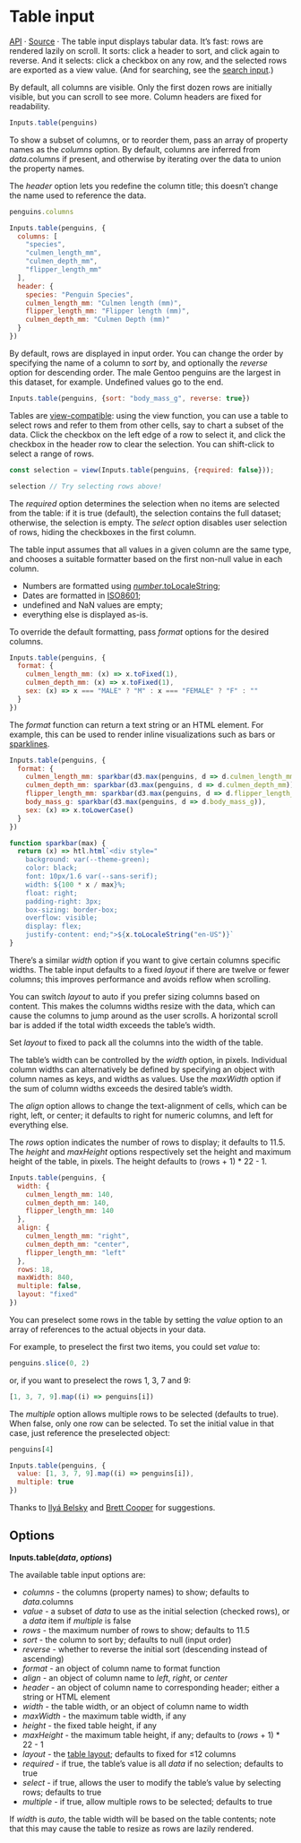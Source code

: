 # Table input

<a href="https://github.com/observablehq/inputs/blob/main/README.md#table">API</a> · <a href="https://github.com/observablehq/inputs/blob/main/src/table.js">Source</a> · The table input displays tabular data. It’s fast: rows are rendered lazily on scroll. It sorts: click a header to sort, and click again to reverse. And it selects: click a checkbox on any row, and the selected rows are exported as a view value. (And for searching, see the [search input](./search).)

By default, all columns are visible. Only the first dozen rows are initially visible, but you can scroll to see more. Column headers are fixed for readability.

```js echo
Inputs.table(penguins)
```

To show a subset of columns, or to reorder them, pass an array of property names as the _columns_ option. By default, columns are inferred from _data_.columns if present, and otherwise by iterating over the data to union the property names.

The _header_ option lets you redefine the column title; this doesn’t change the name used to reference the data.

```js echo
penguins.columns
```

```js echo
Inputs.table(penguins, {
  columns: [
    "species",
    "culmen_length_mm",
    "culmen_depth_mm",
    "flipper_length_mm"
  ],
  header: {
    species: "Penguin Species",
    culmen_length_mm: "Culmen length (mm)",
    flipper_length_mm: "Flipper length (mm)",
    culmen_depth_mm: "Culmen Depth (mm)"
  }
})
```

By default, rows are displayed in input order. You can change the order by specifying the name of a column to _sort_ by, and optionally the _reverse_ option for descending order. The male Gentoo penguins are the largest in this dataset, for example. Undefined values go to the end.

```js echo
Inputs.table(penguins, {sort: "body_mass_g", reverse: true})
```

Tables are [view-compatible](../reactivity#inputs): using the view function, you can use a table to select rows and refer to them from other cells, say to chart a subset of the data. Click the checkbox on the left edge of a row to select it, and click the checkbox in the header row to clear the selection. You can shift-click to select a range of rows.

```js echo
const selection = view(Inputs.table(penguins, {required: false}));
```

```js echo
selection // Try selecting rows above!
```

The _required_ option determines the selection when no items are selected from the table: if it is true (default), the selection contains the full dataset; otherwise, the selection is empty. The _select_ option <a href="https://github.com/observablehq/framework/pull/1541" class="observablehq-version-badge" data-version="prerelease" title="Added in #1541"></a> disables user selection of rows, hiding the checkboxes in the first column.

The table input assumes that all values in a given column are the same type, and chooses a suitable formatter based on the first non-null value in each column.

- Numbers are formatted using [_number_.toLocaleString](https://developer.mozilla.org/en-US/docs/Web/JavaScript/Reference/Global_Objects/Number/toLocaleString);
- Dates are formatted in [ISO8601](https://en.wikipedia.org/wiki/ISO_8601);
- undefined and NaN values are empty;
- everything else is displayed as-is.

To override the default formatting, pass _format_ options for the desired columns.

```js echo
Inputs.table(penguins, {
  format: {
    culmen_length_mm: (x) => x.toFixed(1),
    culmen_depth_mm: (x) => x.toFixed(1),
    sex: (x) => x === "MALE" ? "M" : x === "FEMALE" ? "F" : ""
  }
})
```

The _format_ function can return a text string or an HTML element. For example, this can be used to render inline visualizations such as bars or [sparklines](https://observablehq.com/@mbostock/covid-cases-by-state).

```js echo
Inputs.table(penguins, {
  format: {
    culmen_length_mm: sparkbar(d3.max(penguins, d => d.culmen_length_mm)),
    culmen_depth_mm: sparkbar(d3.max(penguins, d => d.culmen_depth_mm)),
    flipper_length_mm: sparkbar(d3.max(penguins, d => d.flipper_length_mm)),
    body_mass_g: sparkbar(d3.max(penguins, d => d.body_mass_g)),
    sex: (x) => x.toLowerCase()
  }
})
```

```js echo
function sparkbar(max) {
  return (x) => htl.html`<div style="
    background: var(--theme-green);
    color: black;
    font: 10px/1.6 var(--sans-serif);
    width: ${100 * x / max}%;
    float: right;
    padding-right: 3px;
    box-sizing: border-box;
    overflow: visible;
    display: flex;
    justify-content: end;">${x.toLocaleString("en-US")}`
}
```

There’s a similar _width_ option if you want to give certain columns specific widths. The table input defaults to a fixed _layout_ if there are twelve or fewer columns; this improves performance and avoids reflow when scrolling.

You can switch _layout_ to auto if you prefer sizing columns based on content. This makes the columns widths resize with the data, which can cause the columns to jump around as the user scrolls. A horizontal scroll bar is added if the total width exceeds the table’s width.

Set _layout_ to fixed to pack all the columns into the width of the table.

The table’s width can be controlled by the _width_ option, in pixels. Individual column widths can alternatively be defined by specifying an object with column names as keys, and widths as values. Use the _maxWidth_ option if the sum of column widths exceeds the desired table’s width.

The _align_ option allows to change the text-alignment of cells, which can be right, left, or center; it defaults to right for numeric columns, and left for everything else.

The _rows_ option indicates the number of rows to display; it defaults to 11.5. The _height_ and _maxHeight_ options respectively set the height and maximum height of the table, in pixels. The height defaults to (rows + 1) \* 22 - 1.

```js echo
Inputs.table(penguins, {
  width: {
    culmen_length_mm: 140,
    culmen_depth_mm: 140,
    flipper_length_mm: 140
  },
  align: {
    culmen_length_mm: "right",
    culmen_depth_mm: "center",
    flipper_length_mm: "left"
  },
  rows: 18,
  maxWidth: 840,
  multiple: false,
  layout: "fixed"
})
```

You can preselect some rows in the table by setting the _value_ option to an array of references to the actual objects in your data.

For example, to preselect the first two items, you could set _value_ to:

```js echo
penguins.slice(0, 2)
```

or, if you want to preselect the rows 1, 3, 7 and 9:

```js echo
[1, 3, 7, 9].map((i) => penguins[i])
```

The _multiple_ option allows multiple rows to be selected (defaults to true). When false, only one row can be selected. To set the initial value in that case, just reference the preselected object:

```js echo
penguins[4]
```

```js echo
Inputs.table(penguins, {
  value: [1, 3, 7, 9].map((i) => penguins[i]),
  multiple: true
})
```

Thanks to [Ilyá Belsky](https://observablehq.com/@oluckyman) and [Brett Cooper](https://observablehq.com/@hellonearthis) for suggestions.

## Options

**Inputs.table(_data_, _options_)**

The available table input options are:

- _columns_ - the columns (property names) to show; defaults to _data_.columns
- _value_ - a subset of _data_ to use as the initial selection (checked rows), or a _data_ item if _multiple_ is false
- _rows_ - the maximum number of rows to show; defaults to 11.5
- _sort_ - the column to sort by; defaults to null (input order)
- _reverse_ - whether to reverse the initial sort (descending instead of ascending)
- _format_ - an object of column name to format function
- _align_ - an object of column name to _left_, _right_, or _center_
- _header_ - an object of column name to corresponding header; either a string or HTML element
- _width_ - the table width, or an object of column name to width
- _maxWidth_ - the maximum table width, if any
- _height_ - the fixed table height, if any
- _maxHeight_ - the maximum table height, if any; defaults to (_rows_ + 1) \* 22 - 1
- _layout_ - the [table layout](https://developer.mozilla.org/en-US/docs/Web/CSS/table-layout); defaults to fixed for ≤12 columns
- _required_ - if true, the table’s value is all _data_ if no selection; defaults to true
- _select_ <a href="https://github.com/observablehq/framework/pull/1541" class="observablehq-version-badge" data-version="prerelease" title="Added in #1541"></a> - if true, allows the user to modify the table’s value by selecting rows; defaults to true
- _multiple_ - if true, allow multiple rows to be selected; defaults to true

If _width_ is _auto_, the table width will be based on the table contents; note that this may cause the table to resize as rows are lazily rendered.
